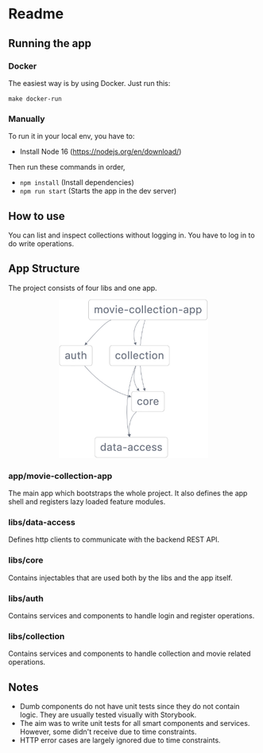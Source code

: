 # Readme

## Running the app

### Docker

The easiest way is by using Docker. Just run this:

```
make docker-run
```

### Manually

To run it in your local env, you have to:

- Install Node 16 (https://nodejs.org/en/download/)

Then run these commands in order,

- `npm install` (Install dependencies)
- `npm run start` (Starts the app in the dev server)

## How to use

You can list and inspect collections without logging in. You have to log in to do write operations.

## App Structure

The project consists of four libs and one app.

<p style="text-align: center;"><img src="./images/graph.png" width="300"></p>

### app/movie-collection-app

The main app which bootstraps the whole project. It also defines the app shell and registers lazy loaded feature
modules.

### libs/data-access

Defines http clients to communicate with the backend REST API.

### libs/core

Contains injectables that are used both by the libs and the app itself.

### libs/auth

Contains services and components to handle login and register operations.

### libs/collection

Contains services and components to handle collection and movie related operations.

## Notes

- Dumb components do not have unit tests since they do not contain logic. They are usually tested visually with Storybook.
- The aim was to write unit tests for all smart components and services. However, some didn't receive due to time
  constraints.
- HTTP error cases are largely ignored due to time constraints.
